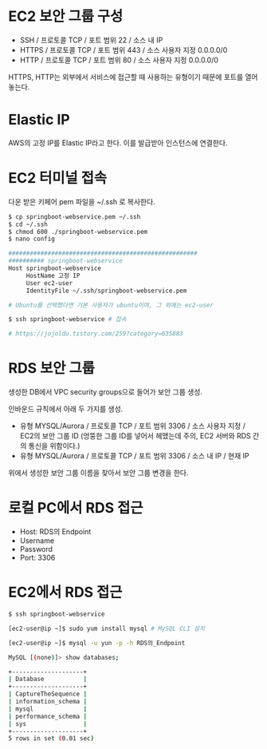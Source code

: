 # EC2 보안 그룹 구성
- SSH / 프로토콜 TCP / 포트 범위 22 / 소스 내 IP
- HTTPS / 프로토콜 TCP / 포트 범위 443 / 소스 사용자 지정 0.0.0.0/0
- HTTP / 프로토콜 TCP / 포트 범위 80 / 소스 사용자 지정 0.0.0.0/0

HTTPS, HTTP는 외부에서 서비스에 접근할 때 사용하는 유형이기 때문에 포트를 열어 놓는다.

# Elastic IP
AWS의 고정 IP를 Elastic IP라고 한다. 이를 발급받아 인스턴스에 연결한다.

# EC2 터미널 접속
다운 받은 키페어 pem 파일을 ~/.ssh 로 복사한다.
```bash
$ cp springboot-webservice.pem ~/.ssh
$ cd ~/.ssh
$ chmod 600 ./springboot-webservice.pem
$ nano config

#####################################################
########## springboot-webservice
Host springboot-webservice
     HostName 고정 IP
     User ec2-user
     IdentityFile ~/.ssh/springboot-webservice.pem

# Ubuntu를 선택했다면 기본 사용자가 ubuntu이며, 그 외에는 ec2-user

$ ssh springboot-webservice # 접속

# https://jojoldu.tistory.com/259?category=635883
```

# RDS 보안 그룹

생성한 DB에서 VPC security groups으로 들어가 보안 그룹 생성.

인바운드 규칙에서 아래 두 가지를 생성.

- 유형 MYSQL/Aurora / 프로토콜 TCP / 포트 범위 3306 / 소스 사용자 지정 / EC2의 보안 그룹 ID (엉뚱한 그룹 ID를 넣어서 헤맸는데 주의, EC2 서버와 RDS 간의 통신을 위함이다.)
- 유형 MYSQL/Aurora / 프로토콜 TCP / 포트 범위 3306 / 소스 내 IP / 현재 IP

위에서 생성한 보안 그룹 이름을 찾아서 보안 그룹 변경을 한다.

# 로컬 PC에서 RDS 접근

- Host: RDS의 Endpoint
- Username
- Password
- Port: 3306

# EC2에서 RDS 접근

```bash
$ ssh springboot-webservice

[ec2-user@ip ~]$ sudo yum install mysql # MySQL CLI 설치

[ec2-user@ip ~]$ mysql -u yun -p -h RDS의_Endpoint

MySQL [(none)]> show databases;

+--------------------+
| Database           |
+--------------------+
| CaptureTheSequence |
| information_schema |
| mysql              |
| performance_schema |
| sys                |
+--------------------+
5 rows in set (0.01 sec)
```


